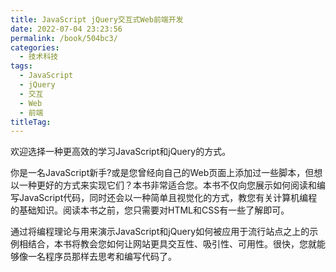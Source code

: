 ```yaml
---
title: JavaScript jQuery交互式Web前端开发
date: 2022-07-04 23:23:56
permalink: /book/504bc3/
categories:
  - 技术科技
tags:
  - JavaScript
  - jQuery
  - 交互
  - Web
  - 前端
titleTag: 
---
```


欢迎选择一种更高效的学习JavaScript和jQuery的方式。

你是一名JavaScript新手?或是您曾经向自己的Web页面上添加过一些脚本，但想以一种更好的方式来实现它们？本书非常适合您。本书不仅向您展示如何阅读和编写JavaScript代码，同时还会以一种简单且视觉化的方式，教您有关计算机编程的基础知识。阅读本书之前，您只需要对HTML和CSS有一些了解即可。

通过将编程理论与用来演示JavaScript和jQuery如何被应用于流行站点之上的示例相结合，本书将教会您如何让网站更具交互性、吸引性、可用性。很快，您就能够像一名程序员那样去思考和编写代码了。

<!-- more -->

<BookShelf
album="https://cdn.staticaly.com/gh/jonsam-ng/image-hosting@master/oxygen-space/image.28yndhw8imsk.webp"
:pages="314"
link="https://www.aliyundrive.com/s/rpgZmDhkW6H"
douban="https://book.douban.com/subject/26433805/"
author="[美]达克特(Duckett,J.)"
publisher="清华大学出版社"
intro="本书不仅向您展示如何阅读和编写JavaScript代码，同时还会以一种简单且视觉化的方式，教您有关计算机编程的基础知识。"
lang="中文"
/>
